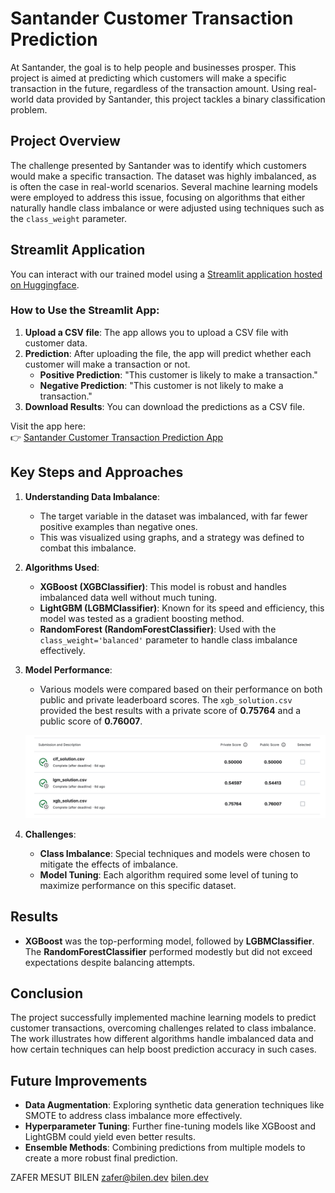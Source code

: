 # Santander Customer Transaction Prediction

At Santander, the goal is to help people and businesses prosper. This project is aimed at predicting which customers will make a specific transaction in the future, regardless of the transaction amount. Using real-world data provided by Santander, this project tackles a binary classification problem.

## Project Overview

The challenge presented by Santander was to identify which customers would make a specific transaction. The dataset was highly imbalanced, as is often the case in real-world scenarios. Several machine learning models were employed to address this issue, focusing on algorithms that either naturally handle class imbalance or were adjusted using techniques such as the `class_weight` parameter.

## Streamlit Application

You can interact with our trained model using a [Streamlit application hosted on Huggingface](https://huggingface.co/spaces/zafermbilen/santander-customer-transaction-prediction).

### How to Use the Streamlit App:

1. **Upload a CSV file**: The app allows you to upload a CSV file with customer data.
2. **Prediction**: After uploading the file, the app will predict whether each customer will make a transaction or not.
   - **Positive Prediction**: "This customer is likely to make a transaction."
   - **Negative Prediction**: "This customer is not likely to make a transaction."
3. **Download Results**: You can download the predictions as a CSV file.

Visit the app here:  
👉 [Santander Customer Transaction Prediction App](https://huggingface.co/spaces/zafermbilen/santander-customer-transaction-prediction)

## Key Steps and Approaches

1. **Understanding Data Imbalance**:

   - The target variable in the dataset was imbalanced, with far fewer positive examples than negative ones.
   - This was visualized using graphs, and a strategy was defined to combat this imbalance.

2. **Algorithms Used**:

   - **XGBoost (XGBClassifier)**: This model is robust and handles imbalanced data well without much tuning.
   - **LightGBM (LGBMClassifier)**: Known for its speed and efficiency, this model was tested as a gradient boosting method.
   - **RandomForest (RandomForestClassifier)**: Used with the `class_weight='balanced'` parameter to handle class imbalance effectively.

3. **Model Performance**:

   - Various models were compared based on their performance on both public and private leaderboard scores. The `xgb_solution.csv` provided the best results with a private score of **0.75764** and a public score of **0.76007**.

   ![Model Results](images/results.png)

4. **Challenges**:
   - **Class Imbalance**: Special techniques and models were chosen to mitigate the effects of imbalance.
   - **Model Tuning**: Each algorithm required some level of tuning to maximize performance on this specific dataset.

## Results

- **XGBoost** was the top-performing model, followed by **LGBMClassifier**. The **RandomForestClassifier** performed modestly but did not exceed expectations despite balancing attempts.

## Conclusion

The project successfully implemented machine learning models to predict customer transactions, overcoming challenges related to class imbalance. The work illustrates how different algorithms handle imbalanced data and how certain techniques can help boost prediction accuracy in such cases.

## Future Improvements

- **Data Augmentation**: Exploring synthetic data generation techniques like SMOTE to address class imbalance more effectively.
- **Hyperparameter Tuning**: Further fine-tuning models like XGBoost and LightGBM could yield even better results.
- **Ensemble Methods**: Combining predictions from multiple models to create a more robust final prediction.

ZAFER MESUT BILEN
zafer@bilen.dev
[bilen.dev](https://bilen.dev/)

